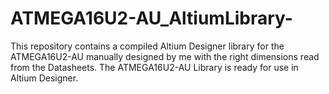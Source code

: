 # ATMEGA16U2-AU_AltiumLibrary-
This repository contains a compiled Altium Designer library for the ATMEGA16U2-AU manually designed by me with the right dimensions read from the Datasheets. The ATMEGA16U2-AU Library is ready for use in Altium Designer. 
